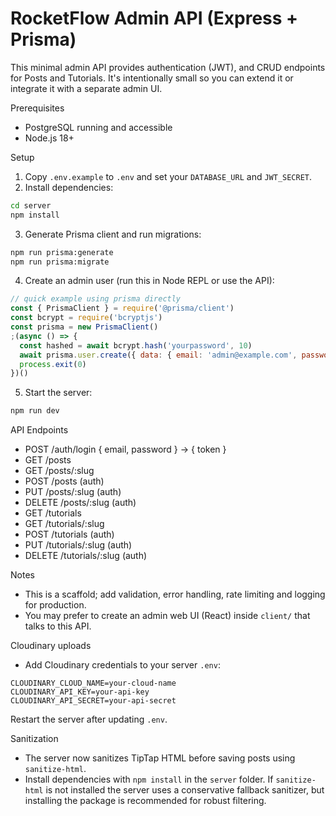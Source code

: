 # RocketFlow Admin API (Express + Prisma)

This minimal admin API provides authentication (JWT), and CRUD endpoints for Posts and Tutorials. It's intentionally small so you can extend it or integrate it with a separate admin UI.

Prerequisites
- PostgreSQL running and accessible
- Node.js 18+

Setup
1. Copy `.env.example` to `.env` and set your `DATABASE_URL` and `JWT_SECRET`.
2. Install dependencies:

```bash
cd server
npm install
```

3. Generate Prisma client and run migrations:

```bash
npm run prisma:generate
npm run prisma:migrate
```

4. Create an admin user (run this in Node REPL or use the API):

```js
// quick example using prisma directly
const { PrismaClient } = require('@prisma/client')
const bcrypt = require('bcryptjs')
const prisma = new PrismaClient()
;(async () => {
  const hashed = await bcrypt.hash('yourpassword', 10)
  await prisma.user.create({ data: { email: 'admin@example.com', password: hashed, name: 'Admin' } })
  process.exit(0)
})()
```

5. Start the server:

```bash
npm run dev
```

API Endpoints
- POST /auth/login { email, password } -> { token }
- GET /posts
- GET /posts/:slug
- POST /posts (auth)
- PUT /posts/:slug (auth)
- DELETE /posts/:slug (auth)
- GET /tutorials
- GET /tutorials/:slug
- POST /tutorials (auth)
- PUT /tutorials/:slug (auth)
- DELETE /tutorials/:slug (auth)

Notes
- This is a scaffold; add validation, error handling, rate limiting and logging for production.
- You may prefer to create an admin web UI (React) inside `client/` that talks to this API.

Cloudinary uploads
- Add Cloudinary credentials to your server `.env`:

```
CLOUDINARY_CLOUD_NAME=your-cloud-name
CLOUDINARY_API_KEY=your-api-key
CLOUDINARY_API_SECRET=your-api-secret
```

Restart the server after updating `.env`.

Sanitization
 - The server now sanitizes TipTap HTML before saving posts using `sanitize-html`.
 - Install dependencies with `npm install` in the `server` folder. If `sanitize-html` is not installed the server uses a conservative fallback sanitizer, but installing the package is recommended for robust filtering.
